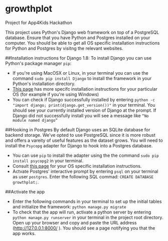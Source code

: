 # growthplot

Project for App4Kids Hackathon

This project uses Python's Django web framework on top of a PostgreSQL database. Ensure that you have Python and Postgres installed on your computer. You should be able to get all OS specific installation instructions for Python and Postgres by visitng the relevant websites.

##Installation instructions for Django 1.8:
To install Django you can use Python's package manager `pip`:
* If you're using MacOSX or Linux, in your terminal you can use the command `sudo pip install Django` to install the framework in your Python's installation directory.
* [This page](https://docs.djangoproject.com/en/1.8/topics/install/#installing-official-release) has more specifc installation instructions for your particular OS (for example if you're using Windows)
* You can check if Django successfully installed by entering `python -c "import django; print(django.get_version())"` in your terminal. You should see your currently installed version of Django at the prompt. If Django did not successfully install you will see a message like `“No module named django”`

##Hooking in Postgres
By default Django uses an SQLite database for backend storage. We've opted to use PostgreSQL since it is more robust and offers a vareity of useful features as the dataset grows. You will need to install the `Psycopg` adapter for Django to hook into a Postgres database.
* You can use `pip` to install the adapter using the the command `sudo pip install psycopg2` in your terminal.
* Consult [this page](http://initd.org/psycopg/docs/install.html) for your OS specific installation instructions.
* Actvate Postgres' interactive prompt by entering `psql` on your terminal as user `postgres`. Enter the following SQL commad: `CREATE DATABASE growthplot;`.

##Activate the app
* Enter the following commands in your terminal to set up the initial tables and initialize the framework:
`python manage.py migrate`
* To check that the app will run, activate a python server by entering `python manage.py runserver` in your terminal in the project root directory. Open up your browser and copy and paste the URL address (http://127.0.0.1:8000/
). You should see a page notifying you that the app works.
